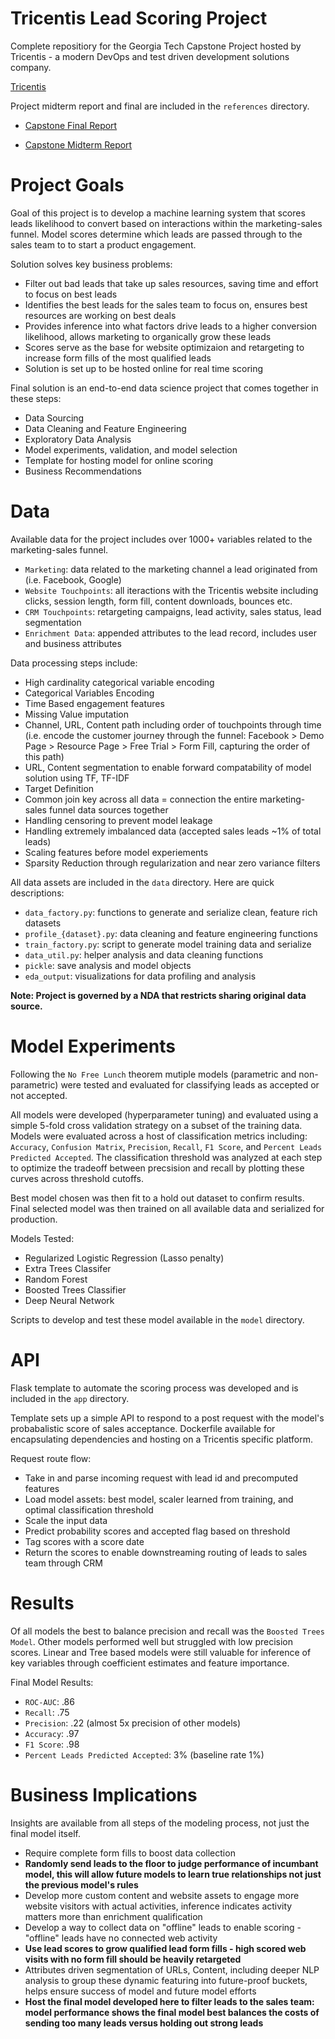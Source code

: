 # Tricentis Lead Scoring Project

Complete repositiory for the Georgia Tech Capstone Project hosted by Tricentis - a modern DevOps and test driven development solutions company. 

[Tricentis](https://www.tricentis.com/)

Project midterm report and final are included in the `references` directory. 

  - [Capstone Final Report](https://github.com/olivierzach/tricentis_lead_scoring/blob/master/references/capstone_final_report.pdf)
  
  - [Capstone Midterm Report](https://github.com/olivierzach/tricentis_lead_scoring/blob/master/references/progress_report.pdf)


# Project Goals

Goal of this project is to develop a machine learning system that scores leads likelihood to convert based on interactions within the marketing-sales funnel. Model scores determine which leads are passed through to the sales team to to start a product engagement. 

Solution solves key business problems:
  - Filter out bad leads that take up sales resources, saving time and effort to focus on best leads
  - Identifies the best leads for the sales team to focus on, ensures best resources are working on best deals
  - Provides inference into what factors drive leads to a higher conversion likelihood, allows marketing to organically grow these leads 
  - Scores serve as the base for website optimizaion and retargeting to increase form fills of the most qualified leads
  - Solution is set up to be hosted online for real time scoring

Final solution is an end-to-end data science project that comes together in these steps:
  - Data Sourcing
  - Data Cleaning and Feature Engineering
  - Exploratory Data Analysis
  - Model experiments, validation, and model selection
  - Template for hosting model for online scoring
  - Business Recommendations

# Data

Available data for the project includes over 1000+ variables related to the marketing-sales funnel. 

  - `Marketing`: data related to the marketing channel a lead originated from (i.e. Facebook, Google)
  - `Website Touchpoints`: all iteractions with the Tricentis website including clicks, session length, form fill, content downloads, bounces etc.
  - `CRM Touchpoints`: retargeting campaigns, lead activity, sales status, lead segmentation
  - `Enrichment Data`: appended attributes to the lead record, includes user and business attributes

Data processing steps include:
  - High cardinality categorical variable encoding
  - Categorical Variables Encoding
  - Time Based engagement features
  - Missing Value imputation
  - Channel, URL, Content path including order of touchpoints through time (i.e. encode the customer journey through the funnel: Facebook > Demo Page > Resource Page > Free Trial > Form Fill, capturing the order of this path)
  - URL, Content segmentation to enable forward compatability of model solution using TF, TF-IDF
  - Target Definition
  - Common join key across all data = connection the entire marketing-sales funnel data sources together
  - Handling censoring to prevent model leakage
  - Handling extremely imbalanced data (accepted sales leads ~1% of total leads)
  - Scaling features before model experiements
  - Sparsity Reduction through regularization and near zero variance filters

All data assets are included in the `data` directory. Here are quick descriptions:

  - `data_factory.py`: functions to generate and serialize clean, feature rich datasets
  - `profile_{dataset}.py`: data cleaning and feature engineering functions
  - `train_factory.py`: script to generate model training data and serialize
  - `data_util.py`: helper analysis and data cleaning functions
  - `pickle`: save analysis and model objects
  - `eda_output`: visualizations for data profiling and analysis

**Note: Project is governed by a NDA that restricts sharing original data source.**

# Model Experiments

Following the `No Free Lunch` theorem mutiple models (parametric and non-parametric) were tested and evaluated for classifying leads as accepted or not accepted. 

All models were developed (hyperparameter tuning) and evaluated using a simple 5-fold cross validation strategy on a subset of the training data. Models were evaluated across a host of classification metrics including: `Accuracy`, `Confusion Matrix`, `Precision`, `Recall`, `F1 Score`, and `Percent Leads Predicted Accepted`. The classification threshold was analyzed at each step to optimize the tradeoff between precsision and recall by plotting these curves across threshold cutoffs. 

Best model chosen was then fit to a hold out dataset to confirm results. Final selected model was then trained on all available data and serialized for production. 

Models Tested:
  - Regularized Logistic Regression (Lasso penalty)
  - Extra Trees Classifer
  - Random Forest
  - Boosted Trees Classifier
  - Deep Neural Network

Scripts to develop and test these model available in the `model` directory. 

# API

Flask template to automate the scoring process was developed and is included in the `app` directory. 

Template sets up a simple API to respond to a post request with the model's probabalistic score of sales acceptance. Dockerfile available for encapsulating dependencies and hosting on a Tricentis specific platform. 

Request route flow: 
  - Take in and parse incoming request with lead id and precomputed features
  - Load model assets: best model, scaler learned from training, and optimal classification threshold
  - Scale the input data
  - Predict probability scores and accepted flag based on threshold
  - Tag scores with a score date
  - Return the scores to enable downstreaming routing of leads to sales team through CRM

# Results

Of all models the best to balance precision and recall was the `Boosted Trees Model`. Other models performed well but struggled with low precision scores. Linear and Tree based models were still valuable for inference of key variables through coefficient estimates and feature importance.  

Final Model Results:
  - `ROC-AUC`: .86
  - `Recall`: .75
  - `Precision`: .22 (almost 5x precision of other models)
  - `Accuracy`: .97
  - `F1 Score`: .98
  - `Percent Leads Predicted Accepted`: 3% (baseline rate 1%)
 

# Business Implications

Insights are available from all steps of the modeling process, not just the final model itself.

  - Require complete form fills to boost data collection
  - **Randomly send leads to the floor to judge performance of incumbant model, this will allow future models to learn true relationships not just the previous model's rules**
  - Develop more custom content and website assets to engage more website visitors with actual activities, inference indicates activity matters more than enrichment qualification
  - Develop a way to collect data on "offline" leads to enable scoring - "offline" leads have no connected web activity
  - **Use lead scores to grow qualified lead form fills - high scored web visits with no form fill should be heavily retargeted**
  - Attributes driven segmentation of URLs, Content, including deeper NLP analysis to group these dynamic featuring into future-proof buckets, helps ensure success of model and future model efforts
  - **Host the final model developed here to filter leads to the sales team: model performance shows the final model best balances the costs of sending too many leads versus holding out strong leads**
